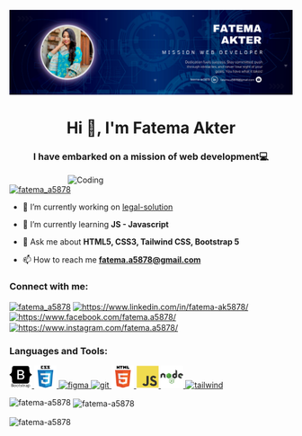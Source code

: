 ![logo](https://github.com/fatema-a5878/fatema-a5878/blob/main/Banner-logo.png)
<h1 align="center">Hi 👋, I'm Fatema Akter</h1>
<h3 align="center">I have embarked on a mission of web development💻</h3>
<img align="right" alt="Coding" width="400" src="https://cdn.dribbble.com/users/330915/screenshots/3587000/10_coding_dribbble.gif">

<p align="left"> <a href="https://twitter.com/fatema_a5878" target="blank"><img src="https://img.shields.io/twitter/follow/fatema_a5878?logo=twitter&style=for-the-badge" alt="fatema_a5878" /></a> </p>

- 🔭 I’m currently working on [legal-solution](https://github.com/fatema-a5878/legal-solution)

- 🌱 I’m currently learning **JS - Javascript**

- 💬 Ask me about **HTML5, CSS3, Tailwind CSS, Bootstrap 5**

- 📫 How to reach me **fatema.a5878@gmail.com**

<h3 align="left">Connect with me:</h3>
<p align="left">
<a href="https://twitter.com/fatema_a5878" target="blank"><img align="center" src="https://raw.githubusercontent.com/rahuldkjain/github-profile-readme-generator/master/src/images/icons/Social/twitter.svg" alt="fatema_a5878" height="30" width="40" /></a>
<a href="https://linkedin.com/in/https://www.linkedin.com/in/fatema-ak5878/" target="blank"><img align="center" src="https://raw.githubusercontent.com/rahuldkjain/github-profile-readme-generator/master/src/images/icons/Social/linked-in-alt.svg" alt="https://www.linkedin.com/in/fatema-ak5878/" height="30" width="40" /></a>
<a href="https://fb.com/https://www.facebook.com/fatema.a5878/" target="blank"><img align="center" src="https://raw.githubusercontent.com/rahuldkjain/github-profile-readme-generator/master/src/images/icons/Social/facebook.svg" alt="https://www.facebook.com/fatema.a5878/" height="30" width="40" /></a>
<a href="https://instagram.com/https://www.instagram.com/fatema.a5878/" target="blank"><img align="center" src="https://raw.githubusercontent.com/rahuldkjain/github-profile-readme-generator/master/src/images/icons/Social/instagram.svg" alt="https://www.instagram.com/fatema.a5878/" height="30" width="40" /></a>
</p>

<h3 align="left">Languages and Tools:</h3>
<p align="left"> <a href="https://getbootstrap.com" target="_blank" rel="noreferrer"> <img src="https://raw.githubusercontent.com/devicons/devicon/master/icons/bootstrap/bootstrap-plain-wordmark.svg" alt="bootstrap" width="40" height="40"/> </a> <a href="https://www.w3schools.com/css/" target="_blank" rel="noreferrer"> <img src="https://raw.githubusercontent.com/devicons/devicon/master/icons/css3/css3-original-wordmark.svg" alt="css3" width="40" height="40"/> </a> <a href="https://www.figma.com/" target="_blank" rel="noreferrer"> <img src="https://www.vectorlogo.zone/logos/figma/figma-icon.svg" alt="figma" width="40" height="40"/> </a> <a href="https://git-scm.com/" target="_blank" rel="noreferrer"> <img src="https://www.vectorlogo.zone/logos/git-scm/git-scm-icon.svg" alt="git" width="40" height="40"/> </a> <a href="https://www.w3.org/html/" target="_blank" rel="noreferrer"> <img src="https://raw.githubusercontent.com/devicons/devicon/master/icons/html5/html5-original-wordmark.svg" alt="html5" width="40" height="40"/> </a> <a href="https://developer.mozilla.org/en-US/docs/Web/JavaScript" target="_blank" rel="noreferrer"> <img src="https://raw.githubusercontent.com/devicons/devicon/master/icons/javascript/javascript-original.svg" alt="javascript" width="40" height="40"/> </a> <a href="https://nodejs.org" target="_blank" rel="noreferrer"> <img src="https://raw.githubusercontent.com/devicons/devicon/master/icons/nodejs/nodejs-original-wordmark.svg" alt="nodejs" width="40" height="40"/> </a> <a href="https://tailwindcss.com/" target="_blank" rel="noreferrer"> <img src="https://www.vectorlogo.zone/logos/tailwindcss/tailwindcss-icon.svg" alt="tailwind" width="40" height="40"/> </a> </p>

<p><img align="left" src="https://github-readme-stats.vercel.app/api/top-langs?username=fatema-a5878&show_icons=true&locale=en&layout=compact" alt="fatema-a5878" /></p>

<p>&nbsp;<img align="center" src="https://github-readme-stats.vercel.app/api?username=fatema-a5878&show_icons=true&locale=en" alt="fatema-a5878" /></p>

<p><img align="center" src="https://github-readme-streak-stats.herokuapp.com/?user=fatema-a5878&" alt="fatema-a5878" /></p>

